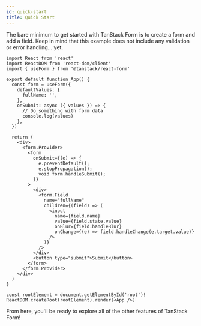```yaml
---
id: quick-start
title: Quick Start
---
```


The bare minimum to get started with TanStack Form is to create a form and add a field. Keep in mind that this example does not include any validation or error handling... yet.

```tsx
import React from 'react'
import ReactDOM from 'react-dom/client'
import { useForm } from '@tanstack/react-form'

export default function App() {
  const form = useForm({
    defaultValues: {
      fullName: '',
    },
    onSubmit: async ({ values }) => {
      // Do something with form data
      console.log(values)
    },
  })

  return (
    <div>
      <form.Provider>
        <form
          onSubmit={(e) => {
            e.preventDefault();
            e.stopPropagation();
            void form.handleSubmit();
          }}
        >
          <div>
            <form.Field
              name="fullName"
              children={(field) => (
                <input
                  name={field.name}
                  value={field.state.value}
                  onBlur={field.handleBlur}
                  onChange={(e) => field.handleChange(e.target.value)}
                />
              )}
            />
          </div>
          <button type="submit">Submit</button>
        </form>
      </form.Provider>
    </div>
  )
}

const rootElement = document.getElementById('root')!
ReactDOM.createRoot(rootElement).render(<App />)
```

From here, you'll be ready to explore all of the other features of TanStack Form!

